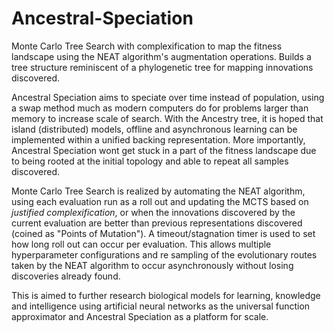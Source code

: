 # Ancestral-Speciation

Monte Carlo Tree Search with complexification to map the fitness landscape using the NEAT algorithm's augmentation operations.
Builds a tree structure reminiscent of a phylogenetic tree for mapping innovations discovered.

Ancestral Speciation aims to speciate over time instead of population, using a swap method much as modern computers do for problems 
larger than memory to increase scale of search. With the Ancestry tree, it is hoped that island (distributed) models,
offline and asynchronous learning can be implemented within a unified backing representation. More importantly, Ancestral Speciation wont
get stuck in a part of the fitness landscape due to being rooted at the initial topology and able to repeat all samples discovered.

Monte Carlo Tree Search is realized by automating the NEAT algorithm, using each evaluation run as a roll out and updating the MCTS based on
*justified complexification*, or when the innovations discovered by the current evaluation are better than previous representations
discovered (coined as "Points of Mutation"). A timeout/stagnation timer is used to set how long roll out can occur per evaluation.
This allows multiple hyperparameter configurations and re sampling of the evolutionary routes taken by the NEAT algorithm
to occur asynchronously without losing discoveries already found.

This is aimed to further research biological models for learning, knowledge and intelligence using
artificial neural networks as the universal function approximator and Ancestral Speciation as a platform for scale.

